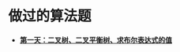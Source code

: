 # 做过的算法题

- #### [第一天：二叉树、二叉平衡树、求布尔表达式的值](https://github.com/aBadString/aBadString.github.io/blob/master/NC/NC01.md)